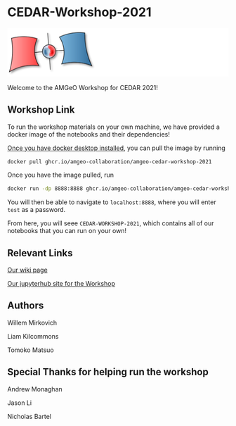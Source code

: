 # CEDAR-Workshop-2021

![AMGeO Logo](./static/AMGeOLogo.svg)

Welcome to the AMGeO Workshop for CEDAR 2021!

## Workshop Link

To run the workshop materials on your own machine, we have provided a docker image of the notebooks and their dependencies!

[Once you have docker desktop installed](https://www.docker.com/get-started), you can pull the image by running

```bash
docker pull ghcr.io/amgeo-collaboration/amgeo-cedar-workshop-2021
```

Once you have the image pulled, run

```bash
docker run -dp 8888:8888 ghcr.io/amgeo-collaboration/amgeo-cedar-workshop-2021
```

You will then be able to navigate to ```localhost:8888```, where you will enter ```test``` as a password. 

From here, you will seee ```CEDAR-WORKSHOP-2021```, which contains all of our notebooks that you can run on your own!

## Relevant Links

[Our wiki page](http://cedarweb.vsp.ucar.edu/wiki/index.php/2021_Workshop:AMGeO)

[Our jupyterhub site for the Workshop](https://jupyterhub-amgeo-colorado.net)

## Authors

Willem Mirkovich

Liam Kilcommons

Tomoko Matsuo

## Special Thanks for helping run the workshop

Andrew Monaghan

Jason Li

Nicholas Bartel